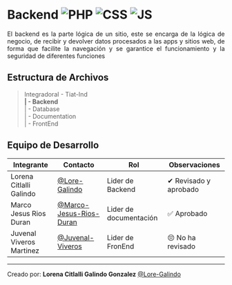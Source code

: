 # Backend ![PHP](https://img.shields.io/badge/HTML5-E34F26?style=for-the-badge&logo=html5&logoColor=white) ![CSS](    https://img.shields.io/badge/CSS-239120?&style=for-the-badge&logo=css3&logoColor=white)  ![JS](https://img.shields.io/badge/JavaScript-F7DF1E?style=for-the-badge&logo=javascript&logoColor=black)

<p align="justify"> El backend es la parte lógica de un sitio, este se encarga de la lógica de negocio, de recibir y devolver datos procesados a las apps y sitios web, de forma que facilite la navegación y se garantice el funcionamiento y la seguridad de diferentes funciones
</p>


## Estructura de Archivos

>IntegradoraI - Tiat-Ind<br>
>**| - Backend**<br>
>| - Database<br>
>| - Documentation<br>
>| - FrontEnd<br>
 

## Equipo de Desarrollo

|Integrante|Contacto|Rol|Observaciones|
|-----------|------|--------|-------------|
|Lorena Citlalli Galindo|[@Lore-Galindo](https://github.com/Lore-Galindo)|Lider de Backend|✔ Revisado y aprobado|
|Marco Jesus Rios Duran|[@Marco-Jesus-Rios-Duran](https://github.com/Marco-Jesus-Rios-Duran)|Lider de documentación |✅ Aprobado|
|Juvenal Viveros Martinez|[@Juvenal-Viveros](https://github.com/Juvenal-Viveros)|Lider de FronEnd| 😔 No ha revisado |



---


Creado por: **Lorena Citlalli Galindo Gonzalez** 
   [@Lore-Galindo](https://github.com/Lore-Galindo)
